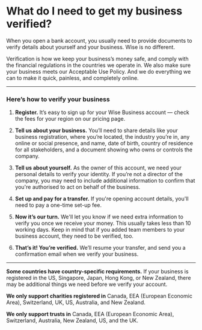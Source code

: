 # What do I need to get my business verified?

When you open a bank account, you usually need to provide documents to verify details about yourself and your business. Wise is no different.

Verification is how we keep your business’s money safe, and comply with the financial regulations in the countries we operate in. We also make sure your business meets our Acceptable Use Policy. And we do everything we can to make it quick, painless, and completely online.

* * *

###  Here’s how to verify your business

  1.  **Register.** It’s easy to sign up for your Wise Business account — check the fees for your region on our pricing page.

  2.  **Tell us about your business.** You’ll need to share details like your business registration, where you’re located, the industry you’re in, any online or social presence, and name, date of birth, country of residence for all stakeholders, and a document showing who owns or controls the company.

  3.  **Tell us about yourself.** As the owner of this account, we need your personal details to verify your identity. If you’re not a director of the company, you may need to include additional information to confirm that you're authorised to act on behalf of the business.

  4.  **Set up and pay for a transfer.** If you're opening account details, you'll need to pay a one-time set-up fee. 

  5. **Now it’s our turn.** We'll let you know if we need extra information to verify you once we receive your money. This usually takes less than 10 working days. Keep in mind that if you added team members to your business account, they need to be verified, too.

  6.  **That’s it! You’re verified.** We’ll resume your transfer, and send you a confirmation email when we verify your business. 




* * *

**Some countries have country-specific requirements.** If your business is registered in the US, Singapore, Japan, Hong Kong, or New Zealand, there may be additional things we need before we verify your account.

 **We only support charities registered in** Canada, EEA (European Economic Area), Switzerland, UK, US, Australia, and New Zealand.

 **We only support trusts in** Canada, EEA (European Economic Area), Switzerland, Australia, New Zealand, US, and the UK.